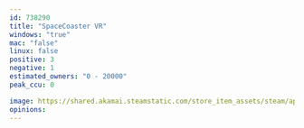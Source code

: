 ```yaml
---
id: 738290
title: "SpaceCoaster VR"
windows: "true"
mac: "false"
linux: false
positive: 3
negative: 1
estimated_owners: "0 - 20000"
peak_ccu: 0

image: https://shared.akamai.steamstatic.com/store_item_assets/steam/apps/738290/header.jpg?t=1579825603
opinions:
---
```

